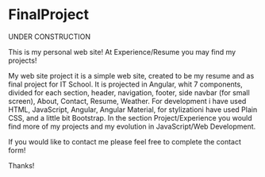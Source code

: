 # FinalProject

UNDER CONSTRUCTION


This is my personal web site! At Experience/Resume you may find my projects! 

My web site project it is a simple web site, created to be my resume and as final project for IT School. 
It is projected in Angular, whit 7 components, divided for each section, header, navigation, footer, side navbar (for small screen), About, Contact, Resume, Weather.
For development i have used HTML, JavaScript, Angular, Angular Material, for stylizationi have used Plain CSS, and a little bit Bootstrap. 
In the section Project/Experience you would find more of my projects and my evolution in JavaScript/Web Development.


If you would like to contact me please feel free to complete the contact form! 



Thanks! 



